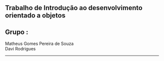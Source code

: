 ## Trabalho de Introdução ao desenvolvimento orientado a objetos 

## Grupo : <br>
Matheus Gomes Pereira de Souza
<br>
Davi Rodrigues

-------------------------------------------------------------------------------------------------------------------------------------------------------------------------